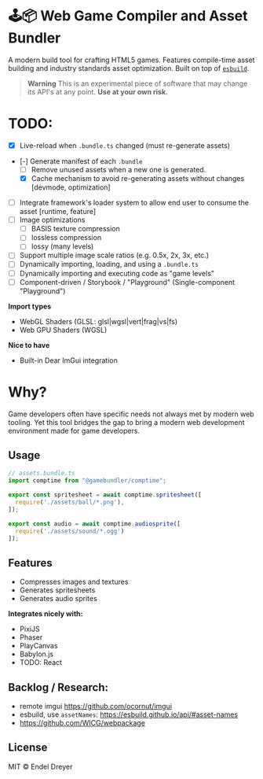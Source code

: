 # 🕹📦 Web Game Compiler and Asset Bundler

A modern build tool for crafting HTML5 games. Features compile-time asset building and industry standards asset optimization. Built on top of [`esbuild`](https://esbuild.github.io/).

> **Warning**
> This is an experimental piece of software that may change its API's at any point. **Use at your own risk.**

# TODO:

- [x] Live-reload when `.bundle.ts` changed (must re-generate assets)
- [-] Generate manifest of each `.bundle`
  - [ ] Remove unused assets when a new one is generated.
  - [x] Cache mechanism to avoid re-generating assets without changes [devmode, optimization]
- [ ] Integrate framework's loader system to allow end user to consume the asset [runtime, feature]
- [ ] Image optimizations
  - [ ] BASIS texture compression
  - [ ] lossless compression
  - [ ] lossy (many levels)
- [ ] Support multiple image scale ratios (e.g. 0.5x, 2x, 3x, etc.)
- [ ] Dynamically importing, loading, and using a `.bundle.ts`
- [ ] Dynamically importing and executing code as "game levels"
- [ ] Component-driven / Storybook / "Playground" (Single-component "Playground")

**Import types**

- WebGL Shaders (GLSL: glsl|wgsl|vert|frag|vs|fs)
- Web GPU Shaders (WGSL)

**Nice to have**

- Built-in Dear ImGui integration

# Why?

Game developers often have specific needs not always met by modern web tooling. Yet this tool bridges the gap to bring a modern web development environment made for game developers.

## Usage

```typescript
// assets.bundle.ts
import comptime from "@gamebundler/comptime";

export const spritesheet = await comptime.spritesheet([
  require('./assets/ball/*.png'),
]);

export const audio = await comptime.audiosprite([
  require('./assets/sound/*.ogg')
]);
```

## Features

- Compresses images and textures
- Generates spritesheets
- Generates audio sprites

**Integrates nicely with:**

- PixiJS
- Phaser
- PlayCanvas
- Babylon.js
- TODO: React

## Backlog / Research:

- remote imgui https://github.com/ocornut/imgui
- esbuild, use `assetNames`: https://esbuild.github.io/api/#asset-names
- https://github.com/WICG/webpackage

## License

MIT © Endel Dreyer


